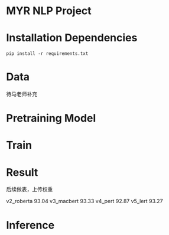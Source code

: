 # MYR NLP Project

# Installation Dependencies

```
pip install -r requirements.txt
```

# Data

待马老师补充

# Pretraining Model

# Train

# Result

后续做表，上传权重

v2_roberta 93.04
v3_macbert 93.33
v4_pert 92.87
v5_lert 93.27

# Inference